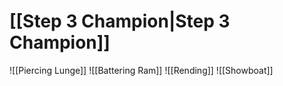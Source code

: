 # [[Step 3 Champion|Step 3 Champion]]
![[Piercing Lunge]]
![[Battering Ram]]
![[Rending]]
![[Showboat]]